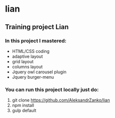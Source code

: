 # lian

## Training project Lian

### In this project I mastered:
* HTML/CSS coding
* adaptive layout
* grid layout
* columns layout
* Jquery owl carousel plugin
* Jquery burger-menu 

### You can run this project locally just do:
1. git clone https://github.com/AleksandrZanko/lian
2. npm install
3. gulp default
